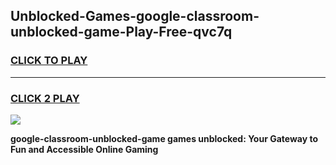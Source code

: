 
## Unblocked-Games-google-classroom-unblocked-game-Play-Free-qvc7q
<h3>
<a href="https://premium76.site?title=google-classroom-unblocked-game&ref=23A">CLICK TO PLAY</a></h3>
<hr>

<h3>
<a href="https://premium76.site?title=google-classroom-unblocked-game&ref=23A">CLICK 2 PLAY</a>
  
</h3>

<a href="https://premium76.site?title=google-classroom-unblocked-game&ref=23A"><img src="https://clearcache.store/games.png"></a>


**google-classroom-unblocked-game games unblocked: Your Gateway to Fun and Accessible Online Gaming**
